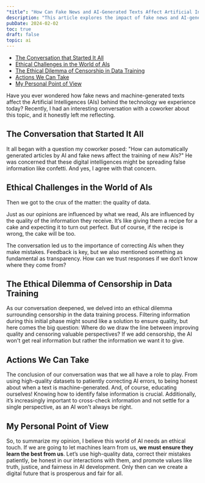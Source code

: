 ```yaml
---
"title": "How Can Fake News and AI-Generated Texts Affect Artificial Intelligences?"
description: "This article explores the impact of fake news and AI-generated texts on the training and performance of artificial intelligences. It discusses the ethical challenges of data quality, the importance of transparency and feedback, and the dilemmas of censorship in the AI training process. The author emphasizes the need for high-quality datasets, honest interactions with AIs, and the cultivation of values like truth and justice in AI development to ensure a fair digital future."
pubDate: 2024-02-02
toc: true
draft: false
topic: ai
---
```


<!--toc:start-->

- [The Conversation that Started It All](#the-conversation-that-started-it-all)
- [Ethical Challenges in the World of AIs](#ethical-challenges-in-the-world-of-ais)
- [The Ethical Dilemma of Censorship in Data Training](#the-ethical-dilemma-of-censorship-in-data-training)
- [Actions We Can Take](#actions-we-can-take)
- [My Personal Point of View](#my-personal-point-of-view)
<!--toc:end-->

Have you ever wondered how fake news and machine-generated texts affect the Artificial Intelligences (AIs) behind the technology we experience today? Recently, I had an interesting conversation with a coworker about this topic, and it honestly left me reflecting.

## The Conversation that Started It All

It all began with a question my coworker posed: "How can automatically generated articles by AI and fake news affect the training of new AIs?" He was concerned that these digital intelligences might be spreading false information like confetti. And yes, I agree with that concern.

## Ethical Challenges in the World of AIs

Then we got to the crux of the matter: the quality of data.

Just as our opinions are influenced by what we read, AIs are influenced by the quality of the information they receive. It’s like giving them a recipe for a cake and expecting it to turn out perfect. But of course, if the recipe is wrong, the cake will be too.

The conversation led us to the importance of correcting AIs when they make mistakes. Feedback is key, but we also mentioned something as fundamental as transparency. How can we trust responses if we don’t know where they come from?

## The Ethical Dilemma of Censorship in Data Training

As our conversation deepened, we delved into an ethical dilemma surrounding censorship in the data training process. Filtering information during this initial phase might sound like a solution to ensure quality, but here comes the big question: Where do we draw the line between improving quality and censoring valuable perspectives? If we add censorship, the AI won't get real information but rather the information we want it to give.

## Actions We Can Take

The conclusion of our conversation was that we all have a role to play. From using high-quality datasets to patiently correcting AI errors, to being honest about when a text is machine-generated. And, of course, educating ourselves! Knowing how to identify false information is crucial. Additionally, it’s increasingly important to cross-check information and not settle for a single perspective, as an AI won't always be right.

## My Personal Point of View

So, to summarize my opinion, I believe this world of AI needs an ethical touch. If we are going to let machines learn from us, **we must ensure they learn the best from us**. Let’s use high-quality data, correct their mistakes patiently, be honest in our interactions with them, and promote values like truth, justice, and fairness in AI development. Only then can we create a digital future that is prosperous and fair for all.
